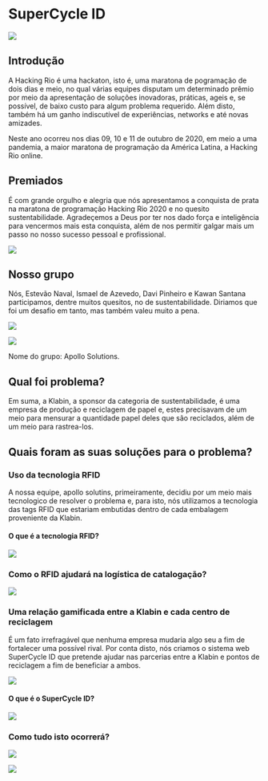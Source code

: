 # SuperCycle ID

![](src/assets/images/Landpage.PNG)

## Introdução
A Hacking Rio é uma hackaton, isto é, uma maratona de pogramação de dois dias e meio, no qual várias equipes disputam um determinado prêmio por meio da apresentação de soluções inovadoras, práticas, ageis e, se possível, de baixo custo para algum problema requerido. Além disto, também há um ganho indiscutível de experiências, networks e até novas amizades.  

Neste ano ocorreu nos dias 09, 10 e 11 de outubro de 2020, em meio a uma pandemia, a maior maratona de programação da América Latina, a Hacking Rio online.

## Premiados

É com grande orgulho e alegria que nós apresentamos a conquista de prata na maratona de programação Hacking Rio 2020 e no quesito sustentabilidade. Agradeçemos a Deus por ter nos dado força e inteligência para vencermos mais esta conquista, além de nos permitir galgar mais um passo no nosso sucesso pessoal e profissional.

![](src/assets/images/Ft_Premio_HackingRio.jpg)

## Nosso grupo

Nós, Estevão Naval, Ismael de Azevedo, Davi Pinheiro e Kawan Santana participamos, dentre muitos quesitos, no de sustentabilidade. Diriamos que foi um desafio em tanto, mas também valeu muito a pena. 

![](src/assets/images/Equipe01.PNG)

![](src/assets/images/Equipe02.PNG)

Nome do grupo: Apollo Solutions.

## Qual foi problema?

Em suma, a Klabin, a sponsor da categoria de sustentabilidade, é uma empresa de produção e reciclagem de papel e, estes precisavam de um meio para mensurar a quantidade papel deles que são reciclados, além de um meio para rastrea-los.



## Quais foram as suas soluções para o problema?

### Uso da tecnologia RFID
A nossa equipe, apollo solutins, primeiramente, decidiu por um meio mais tecnologico de resolver o problema e, para isto, nós utilizamos a tecnologia das tags RFID que estariam embutidas dentro de cada embalagem proveniente da Klabin.

#### O que é a tecnologia RFID?

![](src/assets/images/TecnologiaRFID.PNG)

### Como o RFID ajudará na logística de catalogação?

![](src/assets/images/LogisticaRFID.PNG)

### Uma relação gamificada entre a Klabin e cada centro de reciclagem
É um fato irrefragável que nenhuma empresa mudaria algo seu a fim de fortalecer uma possível rival. Por conta disto, nós criamos o sistema web SuperCycle ID que pretende ajudar nas parcerias entre a Klabin e pontos de reciclagem a fim de beneficiar a ambos.

![](src/assets/images/Gamificacao.PNG)

#### O que é o SuperCycle ID?

![](src/assets/images/SuperCycle.PNG)


### Como tudo isto ocorrerá?

![](src/assets/images/Passo01.PNG)

![](src/assets/images/Passo02.PNG)









